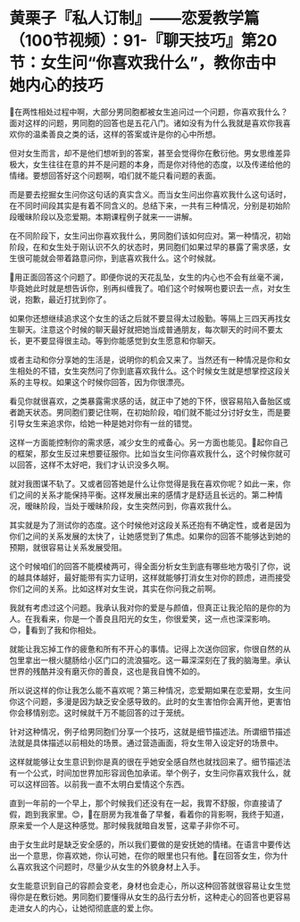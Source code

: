 # 黄栗子『私人订制』——恋爱教学篇（100节视频）：91-『聊天技巧』第20节：女生问“你喜欢我什么”，教你击中她内心的技巧

🎼在两性相处过程中啊，大部分男同胞都被女生追问过一个问题，你喜欢我什么？面对这样的问题，男同胞的回答也是五花八门。诸如没有为什么我就是喜欢你我喜欢你的温柔善良之类的话，这样的答案或许是你的心中所想。

但对女生而言，却不是他们想听到的答案，甚至会觉得你在敷衍他。男女思维差异极大，女生往往在意的并不是问题的本身，而是你对待他的态度，以及传递给他的情绪。要想回答好这个问题啊，咱们就不能只看问题的表面。

而是要去挖掘女生问你这句话的真实含义。而当女生问出你喜欢我什么这句话时，在不同时间段其实是有着不同含义的。总结下来，一共有三种情况，分别是初始阶段暧昧阶段以及恋爱期。本期课程例子就来一一讲解。

在不同阶段下，女生问出你喜欢我什么，男同胞们该如何应对。第一种情况，初始阶段，在和女生处于刚认识不久的状态时，男同胞们如果过早的暴露了需求感，女生很可能就会带着路意问你，到底喜欢我什么。这个时候就。

🎼用正面回答这个问题了。即便你说的天花乱坠，女生的内心也不会有丝毫不澜，毕竟她此时就是想告诉你，别再纠缠我了。咱们这个时候啊也要识去一点，对女生说，抱歉，最近打扰到你了。

如果你还想继续追求这个女生的话之后就不要显得太过殷勤。等隔上三四天再找女生聊天。注意这个时候的聊天最好就把她当成普通朋友，每次聊天的时间不要太长，更不要显得很主动。等到你能感觉到女生愿意和你聊天。

或者主动和你分享她的生活是，说明你的机会又来了。当然还有一种情况是你和女生相处的不错，女生突然问了你到底喜欢我什么。这个时候女生就是想掌控这段关系的主导权。如果这个时候你回答，因为你很漂亮。

看见你就很喜欢，之类暴露需求感的话，就正中了她的下怀，很容易陷入备胎区或者跪天状态。男同胞们要记住啊，在初始阶段，咱们就不能过分讨好女生，而是要引导女生来追求你，给她一种是她对你有一丝的错觉。

这样一方面能控制你的需求感，减少女生的戒备心。另一方面也能见。🎼起你自己的框架，那女生反过来想要征服你。比如当女生问你喜欢我什么，这个时候你就可以回答，这样不太好吧，我们才认识没多久啊。

就对我图谋不轨了。又或者回答她是什么让你觉得是我在喜欢你呢？如此一来，你们之间的关系才能保持平衡。这样发展出来的感情才是舒适且长远的。第二种情况，暧昧阶段，当处于暧昧阶段，女生突然问到，你喜欢我什么。

其实就是为了测试你的态度。这个时候他对这段关系还抱有不确定性，或者是因为你们之间的关系发展的太快了，让她感觉到了焦虑。如果你的回答不能够达到她的预期，就很容易让关系发展受阻。

这个时候咱们的回答不能模棱两可，得全面分析女生到底有哪些地方吸引了你，说的越具体越好，最好能带有实力证明，这样就能够打消女生对你的顾虑，进而接受你们之间的关系。比如这样对女生说，其实在你问我之前啊。

我就有考虑过这个问题。我承认我对你的爱是与颜值，但真正让我沦陷的是你的为人。在我看来，你是一个善良且阳光的女生，你很爱笑，这一点也深深影响。😊，🎼看到了我和你相处。

就能让我忘掉工作的疲惫和所有不开心的事情。记得上次送你回家，你很自然的从包里拿出一根火腿肠给小区门口的流浪猫吃。这一幕深深刻在了我的脑海里。承认世界的残酷并没有磨灭你的善良，这也是我自愧不如的。

所以说这样的你让我怎么能不喜欢呢？第三种情况，恋爱期如果在恋爱期，女生问你这个问题，多漫是因为缺乏安全感导致的。此时的女生害怕你会离开他，更害怕你会移情别恋。这时候就千万不能回答的过于笼统。

针对这种情况，例子给男同胞们分享一个技巧，这就是细节描述法。所谓细节描述法就是具体描述以前相处的场景。通过营造画面，将女生带入设定好的场景中。

这样就能够让女生意识到你是真的很在乎她安全感自然也就找回来了。细节描述法有一个公式，时间加世界加形容润色加承诺。举个例子，女生问你喜欢我什么，就可以这样回答。以前我一直不太明白爱情这个东西。

直到一年前的一个早上，那个时候我们还没有在一起，我胃不舒服，你直接请了假，跑到我家里。😊，🎼在厨房为我准备了早餐，看着你的背影啊，我终于知道，原来爱一个人是这种感觉。那时候我就暗自发誓，这辈子非你不可。

由于女生此时是缺乏安全感的，所以我们要做的是安抚她的情绪。在语言中要传达出一个意思，你喜欢她，你认可她，在你的眼里也只有他。🎼在回答女生，你为什么喜欢我这个问题时，尽量少从女生的外貌身材上入手。

女生能意识到自己的容颜会变老，身材也会走心，所以这种回答就很容易让女生觉得你是在敷衍她。男同胞们要懂得从女生的品行去分析，这种走心的回答也更容易走进女人的内心，让她彻彻底底的爱上你。

